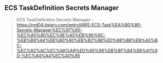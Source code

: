 ## ECS TaskDefinition Secrets Manager
> ECS TaskDefinition Secrets Manager - https://rnd04.tistory.com/entry/AWS-ECS-Task%EA%B0%80-Secrets-Manager%EC%97%90-%EC%A0%80%EC%9E%A5%EB%90%9C-%EB%B9%84%EB%B0%80%EB%B2%88%ED%98%B8%EB%A5%BC-%EC%82%AC%EC%9A%A9%ED%95%98%EB%8F%84%EB%A1%9D-%EC%84%A4%EC%A0%95